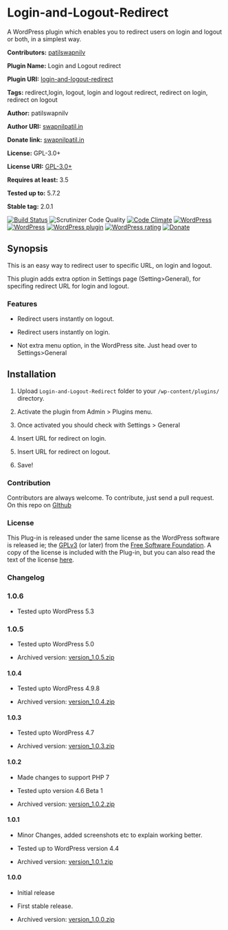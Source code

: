   

# Login-and-Logout-Redirect

  

A WordPress plugin which enables you to redirect users on login and logout or both, in a simplest way.

**Contributors:** [patilswapnilv](https://github.com/patilswapnilv/)

**Plugin Name:** Login and Logout redirect

**Plugin URI:** [login-and-logout-redirect](https://wordpress.org/plugins/login-and-logout-redirect/)

**Tags:** redirect,login, logout, login and logout redirect, redirect on login, redirect on logout

**Author:** patilswapnilv

**Author URI:** [swapnilpatil.in](https://swapnilpatil.in)

**Donate link:** [swapnilpatil.in](https://swapnilpatil.in/wp-plugins/)

**License:** GPL-3.0+

**License URI:** [GPL-3.0+](https://www.gnu.org/licenses/gpl-3.0.en.html)

**Requires at least:** 3.5

**Tested up to:** 5.7.2

**Stable tag:** 2.0.1



[![Build Status](https://travis-ci.org/patilswapnilv/login-and-logout-redirect.svg)](https://travis-ci.org/patilswapnilv/login-and-logout-redirect) ![Scrutinizer Code Quality](https://scrutinizer-ci.com/g/patilswapnilv/login-and-logout-redirect/badges/quality-score.png?b=master) [![Code Climate](https://codeclimate.com/github/patilswapnilv/login-and-logout-redirect/badges/gpa.svg)](https://codeclimate.com/github/patilswapnilv/login-and-logout-redirect) [![WordPress](https://img.shields.io/wordpress/plugin/dt/login-and-logout-redirect.svg)]() [![WordPress](https://img.shields.io/wordpress/v/login-and-logout-redirect.svg)]() [![WordPress plugin](https://img.shields.io/wordpress/plugin/v/login-and-logout-redirect.svg)]() [![WordPress rating](https://img.shields.io/wordpress/plugin/r/login-and-logout-redirect.svg)]() [![Donate](https://img.shields.io/badge/Donate-PayPal-green.svg)](https://www.paypal.com/cgi-bin/webscr?cmd=_s-xclick&hosted_button_id=S2DYY5KZU42RW)

  

## Synopsis

This is an easy way to redirect user to specific URL, on login and logout.

This plugin adds extra option in Settings page (Setting>General), for specifing redirect URL for login and logout.

  

### Features

* Redirect users instantly on logout.

* Redirect users instantly on login.

* Not extra menu option, in the WordPress site. Just head over to Settings>General


## Installation

1. Upload `Login-and-Logout-Redirect` folder to your `/wp-content/plugins/` directory.

2. Activate the plugin from Admin > Plugins menu.

3. Once activated you should check with Settings > General

4. Insert URL for redirect on login.

5. Insert URL for redirect on logout.

6. Save!


### Contribution

Contributors are always welcome.
To contribute, just send a pull request. On this repo on [GIthub](https://github.com/patilswapnilv/login-and-logout-redirect)


### License

This Plug-in is released under the same license as the WordPress software is released ie; the [GPLv3](https://www.gnu.org/licenses/gpl-3.0.en.html) (or later) from the [Free Software Foundation](http://www.fsf.org/). A copy of the license is included with the Plug-in, but you can also read the text of the license [here](http://www.gnu.org/licenses/gpl-3.0.en.html).


### Changelog


### 1.0.6 

* Tested upto WordPress 5.3

### 1.0.5

* Tested upto WordPress 5.0

* Archived version: [version_1.0.5.zip](https://downloads.wordpress.org/plugin/login-and-logout-redirect.1.0.5.zip)

#### 1.0.4

* Tested upto WordPress 4.9.8

* Archived version: [version_1.0.4.zip](https://downloads.wordpress.org/plugin/login-and-logout-redirect.1.0.4.zip)

#### 1.0.3

* Tested upto WordPress 4.7

* Archived version: [version_1.0.3.zip](https://downloads.wordpress.org/plugin/login-and-logout-redirect.1.0.3.zip)

#### 1.0.2

* Made changes to support PHP 7

* Tested upto version 4.6 Beta 1

* Archived version: [version_1.0.2.zip](https://downloads.wordpress.org/plugin/login-and-logout-redirect.1.0.2.zip)

#### 1.0.1

* Minor Changes, added screenshots etc to explain working better.

* Tested up to WordPress version 4.4

* Archived version: [version_1.0.1.zip](https://downloads.wordpress.org/plugin/login-and-logout-redirect.1.0.1.zip)

#### 1.0.0

* Initial release

* First stable release.

* Archived version: [version_1.0.0.zip](https://downloads.wordpress.org/plugin/login-and-logout-redirect.1.0.0.zip)
